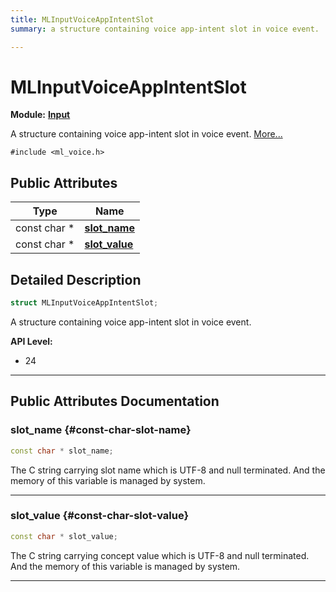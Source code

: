 ```yaml
---
title: MLInputVoiceAppIntentSlot
summary: a structure containing voice app-intent slot in voice event. 

---
```


# MLInputVoiceAppIntentSlot

**Module:** **[Input](/api-ref/api/Modules/group___input/group___input.md)**



A structure containing voice app-intent slot in voice event.  [More...](#detailed-description)


`#include <ml_voice.h>`

## Public Attributes

| Type           | Name           |
| -------------- | -------------- |
| const char * | **[slot_name](/api-ref/api/Modules/group___input/struct_m_l_input_voice_app_intent_slot.md#const-char-slot-name)**  |
| const char * | **[slot_value](/api-ref/api/Modules/group___input/struct_m_l_input_voice_app_intent_slot.md#const-char-slot-value)**  |

## Detailed Description

```cpp
struct MLInputVoiceAppIntentSlot;
```

A structure containing voice app-intent slot in voice event. 




**API Level:**
  * 24 




-----------
## Public Attributes Documentation

### slot_name {#const-char-slot-name}

```cpp
const char * slot_name;
```


The C string carrying slot name which is UTF-8 and null terminated. And the memory of this variable is managed by system. 





-----------

### slot_value {#const-char-slot-value}

```cpp
const char * slot_value;
```


The C string carrying concept value which is UTF-8 and null terminated. And the memory of this variable is managed by system. 





-----------

